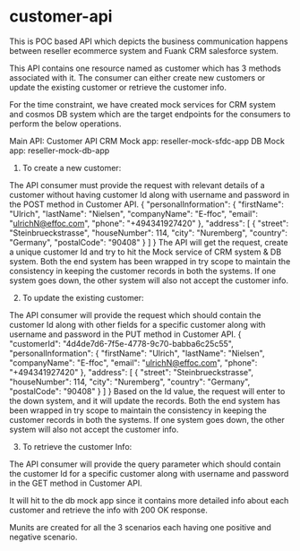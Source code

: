 # customer-api
This is POC based API which depicts the business communication happens between reseller ecommerce system and Fuank CRM salesforce system.

This API contains one resource named as customer which has 3 methods associated with it.
The consumer can either create new customers or update the existing customer or retrieve the customer info.

For the time constraint, we have created mock services for CRM system and cosmos DB system which are the target endpoints for the consumers to perform the below operations.

Main API:  Customer API
CRM Mock app: reseller-mock-sfdc-app
DB Mock app: reseller-mock-db-app

1.	To create a new customer:

The API consumer must provide the request with relevant details of a customer without having customer Id along with username and password in the POST method in Customer API.
                  {
  "personalInformation": {
    "firstName": "Ulrich",
    "lastName": "Nielsen",
    "companyName": "E-ffoc",
    "email": "ulrichN@effoc.com",
    "phone": "+494341927420"
  },
  "address": [
    {
      "street": "Steinbrueckstrasse",
      "houseNumber": 114,
      "city": "Nuremberg",
      "country": "Germany",
      "postalCode": "90408"
    }
  ]
}
	The API will get the request, create a unique customer Id and try to hit the Mock service of CRM system & DB system. Both the end system has been wrapped in try scope to maintain the consistency in keeping the customer records in both the systems.
If one system goes down, the other system will also not accept the customer info.

2.	To update the existing customer:

The API consumer will provide the request which should contain the customer Id along with other fields for a specific customer along with username and password in the PUT method in Customer API.
		{
  "customerId": "4d4de7d6-7f5e-4778-9c70-babba6c25c55",
  "personalInformation": {
    "firstName": "Ulrich",
    "lastName": "Nielsen",
    "companyName": "E-ffoc",
    "email": "ulrichN@effoc.com",
    "phone": "+494341927420"
  },
  "address": [
    {
      "street": "Steinbrueckstrasse",
      "houseNumber": 114,
      "city": "Nuremberg",
      "country": "Germany",
      "postalCode": "90408"
    }
  ]
}
Based on the Id value, the request will enter to the down system, and it will update the records. Both the end system has been wrapped in try scope to maintain the consistency in keeping the customer records in both the systems.
If one system goes down, the other system will also not accept the customer info.

3.	To retrieve the customer Info:

The API consumer will provide the query parameter which should contain the customer Id for a specific customer along with username and password in the GET method in Customer API.

It will hit to the db mock app since it contains more detailed info about each customer and retrieve the info with 200 OK response.


Munits are created for all the 3 scenarios each having one positive and negative scenario.
